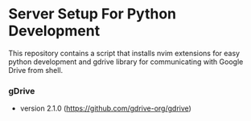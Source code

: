 # Server Setup For Python Development
This repository contains a script that installs nvim extensions for easy python development and gdrive library for communicating with Google Drive from shell.


### gDrive
- version 2.1.0 (https://github.com/gdrive-org/gdrive)

